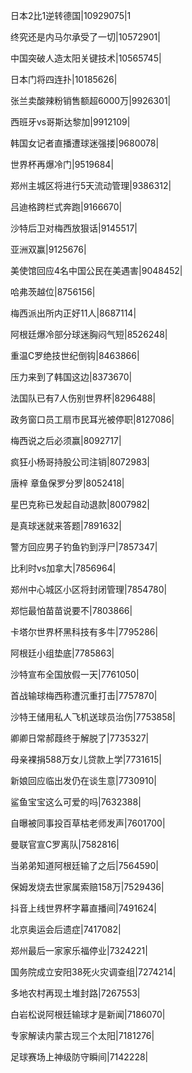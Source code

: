 日本2比1逆转德国|10929075|1

终究还是内马尔承受了一切|10572901|

中国突破人造太阳关键技术|10565745|

日本门将四连扑|10185626|

张兰卖酸辣粉销售额超6000万|9926301|

西班牙vs哥斯达黎加|9912109|

韩国女记者直播遭球迷强搂|9680078|

世界杯再爆冷门|9519684|

郑州主城区将进行5天流动管理|9386312|

吕迪格跨栏式奔跑|9166670|

沙特后卫对梅西放狠话|9145517|

亚洲双赢|9125676|

美使馆回应4名中国公民在美遇害|9048452|

哈弗茨越位|8756156|

梅西派出所内正好11人|8687114|

阿根廷爆冷部分球迷胸闷气短|8526248|

重温C罗绝技世纪倒钩|8463866|

压力来到了韩国这边|8373670|

法国队已有7人伤别世界杯|8296488|

政务窗口员工扇市民耳光被停职|8127086|

梅西说之后必须赢|8092717|

疯狂小杨哥持股公司注销|8072983|

唐梓 章鱼保罗分罗|8052418|

星巴克称已发起自动退款|8007982|

是真球迷就来答题|7891632|

警方回应男子钓鱼钓到浮尸|7857347|

比利时vs加拿大|7856964|

郑州中心城区小区将封闭管理|7854780|

郑恺最怕苗苗说要不|7803866|

卡塔尔世界杯黑科技有多牛|7795286|

阿根廷小组垫底|7785863|

沙特宣布全国放假一天|7761050|

首战输球梅西称遭沉重打击|7757870|

沙特王储用私人飞机送球员治伤|7753858|

卿卿日常郝葭终于解脱了|7735327|

母亲裸捐588万女儿贷款上学|7731615|

新娘回应临出发仍在谈生意|7730910|

鲨鱼宝宝这么可爱的吗|7632388|

自曝被同事投百草枯老师发声|7601700|

曼联官宣C罗离队|7582816|

当弟弟知道阿根廷输了之后|7564590|

保姆发烧去世家属索赔158万|7529436|

抖音上线世界杯字幕直播间|7491624|

北京奥运会后遗症|7417082|

郑州最后一家家乐福停业|7324221|

国务院成立安阳38死火灾调查组|7274214|

多地农村再现土堆封路|7267553|

白岩松说阿根廷输球才是新闻|7186070|

专家解读内蒙古现三个太阳|7181276|

足球赛场上神级防守瞬间|7142228|

